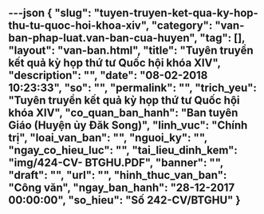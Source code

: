 ---json
{
    "slug": "tuyen-truyen-ket-qua-ky-hop-thu-tu-quoc-hoi-khoa-xiv",
    "category": "van-ban-phap-luat.van-ban-cua-huyen",
    "tag": [],
    "layout": "van-ban.html",
    "title": "Tuyên truyền kết quả kỳ họp thứ tư Quốc hội khóa XIV",
    "description": "",
    "date": "08-02-2018 10:23:33",
    "so": "",
    "permalink": "",
    "trich_yeu": "Tuyên truyền kết quả kỳ họp thứ tư Quốc hội khóa XIV",
    "co_quan_ban_hanh": "Ban tuyên Giáo (Huyện ủy Đăk Song)",
    "linh_vuc": "Chính trị",
    "loai_van_ban": "",
    "nguoi_ky": "",
    "ngay_co_hieu_luc": "",
    "tai_lieu_dinh_kem": "img/424-CV- BTGHU.PDF",
    "banner": "",
    "draft": "",
    "url": "",
    "hinh_thuc_van_ban": "Công văn",
    "ngay_ban_hanh": "28-12-2017 00:00:00",
    "so_hieu": "Số 242-CV/BTGHU"
}
---
